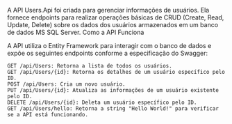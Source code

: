 A API Users.Api foi criada para gerenciar informações de usuários. Ela fornece endpoints para realizar operações básicas de CRUD (Create, Read, Update, Delete) sobre os dados dos usuários armazenados em um banco de dados MS SQL Server.
Como a API Funciona

A API utiliza o Entity Framework para interagir com o banco de dados e expõe os seguintes endpoints conforme a especificação do Swagger:

    GET /api/Users: Retorna a lista de todos os usuários.
    GET /api/Users/{id}: Retorna os detalhes de um usuário específico pelo ID.
    POST /api/Users: Cria um novo usuário.
    PUT /api/Users/{id}: Atualiza as informações de um usuário existente pelo ID.
    DELETE /api/Users/{id}: Deleta um usuário específico pelo ID.
    GET /api/Users/hello: Retorna a string "Hello World!" para verificar se a API está funcionando.